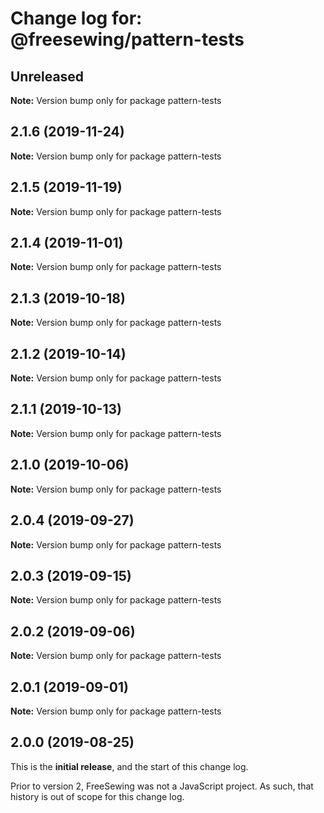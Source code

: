 # Change log for: @freesewing/pattern-tests


## Unreleased

**Note:** Version bump only for package pattern-tests


## 2.1.6 (2019-11-24)

**Note:** Version bump only for package pattern-tests


## 2.1.5 (2019-11-19)

**Note:** Version bump only for package pattern-tests


## 2.1.4 (2019-11-01)

**Note:** Version bump only for package pattern-tests


## 2.1.3 (2019-10-18)

**Note:** Version bump only for package pattern-tests


## 2.1.2 (2019-10-14)

**Note:** Version bump only for package pattern-tests


## 2.1.1 (2019-10-13)

**Note:** Version bump only for package pattern-tests


## 2.1.0 (2019-10-06)

**Note:** Version bump only for package pattern-tests


## 2.0.4 (2019-09-27)

**Note:** Version bump only for package pattern-tests


## 2.0.3 (2019-09-15)

**Note:** Version bump only for package pattern-tests


## 2.0.2 (2019-09-06)

**Note:** Version bump only for package pattern-tests


## 2.0.1 (2019-09-01)

**Note:** Version bump only for package pattern-tests




## 2.0.0 (2019-08-25)

This is the **initial release**, and the start of this change log.

Prior to version 2, FreeSewing was not a JavaScript project.
As such, that history is out of scope for this change log.
